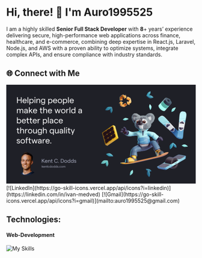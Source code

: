 # Hi, there! 👋 I'm Auro1995525
I am a highly skilled **Senior Full Stack Developer** with **8**+ years’ experience delivering secure, high-performance web applications across finance, healthcare, and e-commerce, combining deep expertise in React.js, Laravel, Node.js, and AWS with a proven ability to optimize systems, integrate complex APIs, and ensure compliance with industry standards.

## 🌐 Connect with Me
<a href="https://kentcdodds.com">
  <img
    alt="Helping people make the world a better place through quality software"
    src="https://raw.githubusercontent.com/kentcdodds/kentcdodds/main/image.png"
  />
</a>
[![LinkedIn](https://go-skill-icons.vercel.app/api/icons?i=linkedin)](https://linkedin.com/in/ivan-medved)
[![Gmail](https://go-skill-icons.vercel.app/api/icons?i=gmail)](mailto:auro1995525@gmail.com)

## Technologies:

#### Web-Development

![My Skills](https://skillicons.dev/icons?i=html,css,js,bootstrap,tailwindcss,materialui,jquery,react,redux,nodejs,expressjs,next,threejs)
